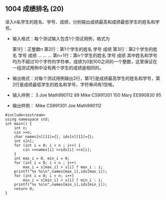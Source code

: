 1004 成绩排名 (20)
--------------

读入n名学生的姓名、学号、成绩，分别输出成绩最高和成绩最低学生的姓名和学号。

- 输入格式：每个测试输入包含1个测试用例，格式为

  第1行：正整数n
  第2行：第1个学生的姓名 学号 成绩
  第3行：第2个学生的姓名 学号 成绩
  ... ... ...
  第n+1行：第n个学生的姓名 学号 成绩
其中姓名和学号均为不超过10个字符的字符串，成绩为0到100之间的一个整数，这里保证在一组测试用例中没有两个学生的成绩是相同的。

- 输出格式：对每个测试用例输出2行，第1行是成绩最高学生的姓名和学号，第2行是成绩最低学生的姓名和学号，字符串间有1空格。

- 输入样例：
3
Joe Math990112 89
Mike CS991301 100
Mary EE990830 95
- 输出样例：
Mike CS991301
Joe Math990112

```
#include<iostream>
using namespace std;
int main() {
    int n;
    cin >>n;
    char names[n][11]={}, ids[n][11]={};
    int s[n];
    for (int i = 0; i < n ; i++) {
        cin >>names[i] >>ids[i] >>s[i];
    }
    int max_i = 0, min_i = 0;
    for (int i = 0; i < n ; i++)
        max_i = s[max_i] > s[i] ? max_i : i;
    printf("%s %s\n",names[max_i],ids[max_i]);
    for (int i = 0; i < n; i++)
        min_i = s[min_i] < s[i] ? min_i : i;
    printf("%s %s\n",names[min_i],ids[min_i]);
    return 0;
}
```